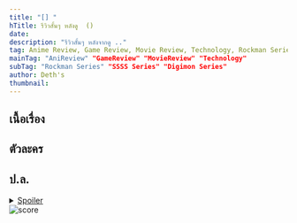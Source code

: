 ```yaml
---
title: "[] "
hTitle: รีวิวสั้นๆ หลังดู  ()
date: 
description: "รีวิวสั้นๆ หลังจากดู .."
tag: Anime Review, Game Review, Movie Review, Technology, Rockman Series, SSSS Series
mainTag: "AniReview" "GameReview" "MovieReview" "Technology"
subTag: "Rockman Series" "SSSS Series" "Digimon Series"
author: Deth's
thumbnail: 
---
```


## เนื้อเรื่อง

## ตัวละคร

## ป.ล.

<details>
  <br />
  <summary> <u>Spoiler</u> </summary> 
  
</details>

<img src="https://img.shields.io/badge/Score-<score>%2F10-coral?style=for-the-badge" alt="score">